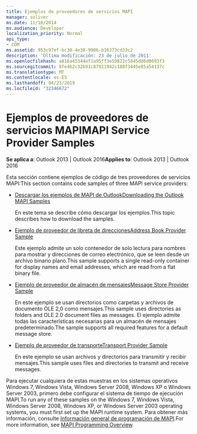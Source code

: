 ```yaml
---
title: Ejemplos de proveedores de servicios MAPI
manager: soliver
ms.date: 11/16/2014
ms.audience: Developer
localization_priority: Normal
api_type:
- COM
ms.assetid: 953c97ef-bc38-4e30-9906-b16373cd33c2
description: 'Última modificación: 23 de julio de 2011'
ms.openlocfilehash: a816a45344ef1a95ff3e59822c5845dd6d0693f3
ms.sourcegitcommit: 8fe462c32b91c87911942c188f3445e85a54137c
ms.translationtype: MT
ms.contentlocale: es-ES
ms.lasthandoff: 04/23/2019
ms.locfileid: "32346672"
---
```

# <a name="mapi-service-provider-samples"></a><span data-ttu-id="00d96-103">Ejemplos de proveedores de servicios MAPI</span><span class="sxs-lookup"><span data-stu-id="00d96-103">MAPI Service Provider Samples</span></span>

  
  
<span data-ttu-id="00d96-104">**Se aplica a**: Outlook 2013 | Outlook 2016</span><span class="sxs-lookup"><span data-stu-id="00d96-104">**Applies to**: Outlook 2013 | Outlook 2016</span></span> 
  
<span data-ttu-id="00d96-105">Esta sección contiene ejemplos de código de tres proveedores de servicios MAPI:</span><span class="sxs-lookup"><span data-stu-id="00d96-105">This section contains code samples of three MAPI service providers:</span></span>
  
- [<span data-ttu-id="00d96-106">Descargar los ejemplos de MAPI de Outlook</span><span class="sxs-lookup"><span data-stu-id="00d96-106">Downloading the Outlook MAPI Samples</span></span>](downloading-the-outlook-mapi-samples.md)
    
    <span data-ttu-id="00d96-107">En este tema se describe cómo descargar los ejemplos.</span><span class="sxs-lookup"><span data-stu-id="00d96-107">This topic describes how to download the samples.</span></span>
    
- [<span data-ttu-id="00d96-108">Ejemplo de proveedor de libreta de direcciones</span><span class="sxs-lookup"><span data-stu-id="00d96-108">Address Book Provider Sample</span></span>](address-book-provider-sample.md)
    
    <span data-ttu-id="00d96-109">Este ejemplo admite un solo contenedor de solo lectura para nombres para mostrar y direcciones de correo electrónico, que se leen desde un archivo binario plano.</span><span class="sxs-lookup"><span data-stu-id="00d96-109">This sample supports a single read-only container for display names and email addresses, which are read from a flat binary file.</span></span>
    
- [<span data-ttu-id="00d96-110">Ejemplo de proveedor de almacén de mensajes</span><span class="sxs-lookup"><span data-stu-id="00d96-110">Message Store Provider Sample</span></span>](message-store-provider-sample.md)
    
    <span data-ttu-id="00d96-111">En este ejemplo se usan directorios como carpetas y archivos de documento OLE 2,0 como mensajes.</span><span class="sxs-lookup"><span data-stu-id="00d96-111">This sample uses directories as folders and OLE 2.0 document files as messages.</span></span> <span data-ttu-id="00d96-112">El ejemplo admite todas las características necesarias para un almacén de mensajes predeterminado.</span><span class="sxs-lookup"><span data-stu-id="00d96-112">The sample supports all required features for a default message store.</span></span>
    
- [<span data-ttu-id="00d96-113">Ejemplo de proveedor de transporte</span><span class="sxs-lookup"><span data-stu-id="00d96-113">Transport Provider Sample</span></span>](transport-provider-sample.md)
    
    <span data-ttu-id="00d96-114">En este ejemplo se usan archivos y directorios para transmitir y recibir mensajes.</span><span class="sxs-lookup"><span data-stu-id="00d96-114">This sample uses files and directories to transmit and receive messages.</span></span>
    
<span data-ttu-id="00d96-115">Para ejecutar cualquiera de estas muestras en los sistemas operativos Windows 7, Windows Vista, Windows Server 2008, Windows XP o Windows Server 2003, primero debe configurar el sistema de tiempo de ejecución MAPI.</span><span class="sxs-lookup"><span data-stu-id="00d96-115">To run any of these samples on the Windows 7, Windows Vista, Windows Server 2008, Windows XP, or Windows Server 2003 operating systems, you must first set up the MAPI runtime system.</span></span> <span data-ttu-id="00d96-116">Para obtener más información, consulte [Información general de programación de MAPI](mapi-programming-overview.md).</span><span class="sxs-lookup"><span data-stu-id="00d96-116">For more information, see [MAPI Programming Overview](mapi-programming-overview.md).</span></span>
  

